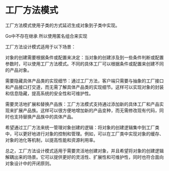 # 工厂方法模式

工厂方法模式使用子类的方式延迟生成对象到子类中实现。

Go中不存在继承 所以使用匿名组合来实现


工厂方法设计模式适用于以下场景：

对象的创建需要根据条件或配置来决定：当对象的创建涉及到一些条件判断或配置参数时，可以使用工厂方法模式。不同的具体工厂可以根据条件或配置来创建不同的产品对象。

需要隐藏具体产品类的实现细节：通过工厂方法，客户端只需要与抽象的工厂接口和产品接口打交道，而无需了解具体产品类的实现细节。这样可以实现对象的封装和信息隐藏，提高系统的安全性和可维护性。

需要灵活地扩展和替换产品族：工厂方法模式支持通过添加新的具体工厂和产品实现来扩展产品族。这样可以很方便地增加新的产品变种，而无需修改现有代码，同时也支持替换产品族中的具体产品。

希望通过工厂方法来统一管理对象创建的逻辑：将对象的创建逻辑集中到工厂类中，可以更好地进行对象的控制和管理。例如，可以在工厂类中实现对象的缓存、对象的池化等机制，以提高性能和资源利用率。

总之，工厂方法设计模式适用于需要灵活地创建对象，并且希望将对象的创建逻辑解耦出来的场景。它可以提供更好的灵活性、扩展性和可维护性，同时也符合面向对象设计中的开闭原则。